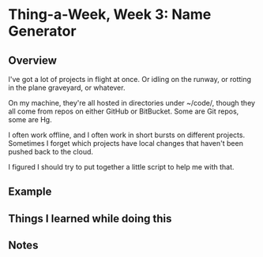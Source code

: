 Thing-a-Week, Week 3:  Name Generator
=====================================

Overview
--------
I've got a lot of projects in flight at once.  Or idling on the runway, or
rotting in the plane graveyard, or whatever.

On my machine, they're all hosted in directories under ~/code/, though they all
come from repos on either GitHub or BitBucket.  Some are Git repos, some are
Hg.

I often work offline, and I often work in short bursts on different projects.
Sometimes I forget which projects have local changes that haven't been pushed
back to the cloud.

I figured I should try to put together a little script to help me with that.

Example
-------

Things I learned while doing this
---------------------------------

Notes
-----
